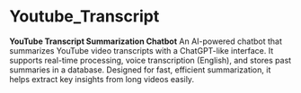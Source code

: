 # Youtube_Transcript
**YouTube Transcript Summarization Chatbot**   An AI-powered chatbot that summarizes YouTube video transcripts with a ChatGPT-like interface. It supports real-time processing, voice transcription (English), and stores past summaries in a database. Designed for fast, efficient summarization, it helps extract key insights from long videos easily.
